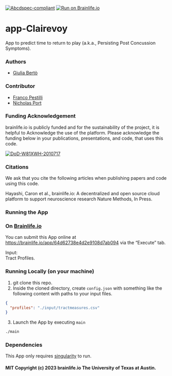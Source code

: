 [![Abcdspec-compliant](https://img.shields.io/badge/ABCD_Spec-v1.1-green.svg)](https://github.com/brain-life/abcd-spec)
[![Run on Brainlife.io](https://img.shields.io/badge/brainlife-app.793-blue.svg)](https://doi.org/10.25663/brainlife.app.793)

# app-Clairevoy
App to predict time to return to play (a.k.a., Persisting Post Concussion Symptoms).

### Authors
- [Giulia Bertò](giulia.berto.4@gmail.com)

### Contributor
- [Franco Pestilli](pestilli@utexas.edu)
- [Nicholas Port](nport@iu.edu)

### Funding Acknowledgement
brainlife.io is publicly funded and for the sustainability of the project, it is helpful to Acknowledge the use of the platform. Please acknowledge the funding below in your publications, presentations, and code, that uses this code.

[![DoD-W81XWH-2010717](https://img.shields.io/badge/DoD-W81XWH_2010717-blue.svg)](https://brainlife.io/ezbids)

### Citations
We ask that you cite the following articles when publishing papers and code using this code. 

Hayashi, Caron et al., brainlife.io: A decentralized and open source cloud platform to support neuroscience research Nature Methods, In Press.

### Running the App
### On [Brainlife.io](http://brainlife.io/) 
You can submit this App online at https://brainlife.io/app/64d62738e4d2e9108d7ab094 via the “Execute” tab.

Input: \
Tract Profiles.

### Running Locally (on your machine)

1. git clone this repo.
2. Inside the cloned directory, create `config.json` with something like the following content with paths to your input files.

```json
{
  "profiles": "./input/tractmeasures.csv"
}
```

3. Launch the App by executing `main`

```bash
./main
```

### Dependencies
This App only requires [singularity](https://sylabs.io/singularity/) to run. 

#### MIT Copyright (c) 2023 brainlife.io The University of Texas at Austin.
